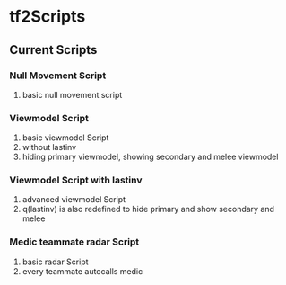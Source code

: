 # tf2Scripts


## Current Scripts
### Null Movement Script
1. basic null movement script
### Viewmodel Script
1. basic viewmodel Script
2. without lastinv
3. hiding primary viewmodel, showing secondary and melee viewmodel
### Viewmodel Script with lastinv
1. advanced viewmodel Script
2. q(lastinv) is also redefined to hide primary and show secondary and melee
### Medic teammate radar Script
1. basic radar Script
2. every teammate autocalls medic
